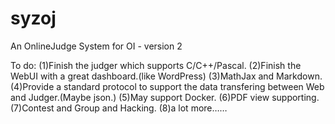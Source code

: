 # syzoj
An OnlineJudge System for OI - version 2

To do:
(1)Finish the judger which supports C/C++/Pascal.
(2)Finish the WebUI with a great dashboard.(like WordPress)
(3)MathJax and Markdown.
(4)Provide a standard protocol to support the data transfering between Web and Judger.(Maybe json.)
(5)May support Docker.
(6)PDF view supporting.
(7)Contest and Group and Hacking.
(8)a lot more……
